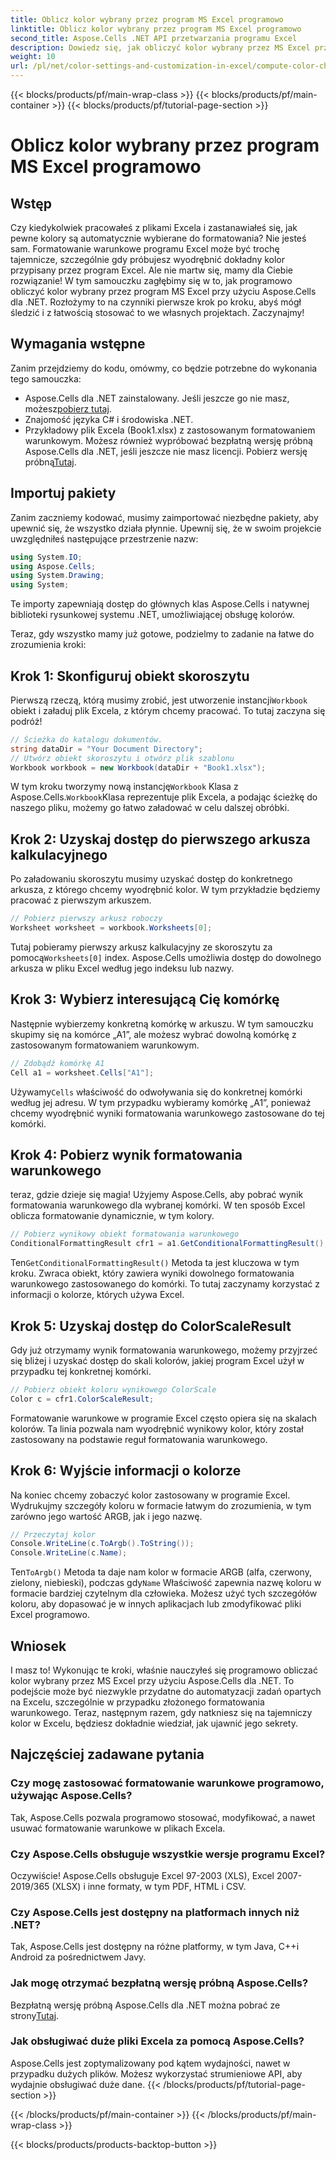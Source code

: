 ```yaml
---
title: Oblicz kolor wybrany przez program MS Excel programowo
linktitle: Oblicz kolor wybrany przez program MS Excel programowo
second_title: Aspose.Cells .NET API przetwarzania programu Excel
description: Dowiedz się, jak obliczyć kolor wybrany przez MS Excel przy użyciu Aspose.Cells dla .NET. Postępuj zgodnie z tym przewodnikiem krok po kroku, aby uzyskać programowy dostęp do warunkowego formatowania koloru programu Excel.
weight: 10
url: /pl/net/color-settings-and-customization-in-excel/compute-color-chosen-by-ms-excel/
---
```


{{< blocks/products/pf/main-wrap-class >}}
{{< blocks/products/pf/main-container >}}
{{< blocks/products/pf/tutorial-page-section >}}

# Oblicz kolor wybrany przez program MS Excel programowo

## Wstęp
Czy kiedykolwiek pracowałeś z plikami Excela i zastanawiałeś się, jak pewne kolory są automatycznie wybierane do formatowania? Nie jesteś sam. Formatowanie warunkowe programu Excel może być trochę tajemnicze, szczególnie gdy próbujesz wyodrębnić dokładny kolor przypisany przez program Excel. Ale nie martw się, mamy dla Ciebie rozwiązanie! W tym samouczku zagłębimy się w to, jak programowo obliczyć kolor wybrany przez program MS Excel przy użyciu Aspose.Cells dla .NET. Rozłożymy to na czynniki pierwsze krok po kroku, abyś mógł śledzić i z łatwością stosować to we własnych projektach. Zaczynajmy!
## Wymagania wstępne
Zanim przejdziemy do kodu, omówmy, co będzie potrzebne do wykonania tego samouczka:
-  Aspose.Cells dla .NET zainstalowany. Jeśli jeszcze go nie masz, możesz[pobierz tutaj](https://releases.aspose.com/cells/net/).
- Znajomość języka C# i środowiska .NET.
- Przykładowy plik Excela (Book1.xlsx) z zastosowanym formatowaniem warunkowym.
Możesz również wypróbować bezpłatną wersję próbną Aspose.Cells dla .NET, jeśli jeszcze nie masz licencji. Pobierz wersję próbną[Tutaj](https://releases.aspose.com/).
## Importuj pakiety
Zanim zaczniemy kodować, musimy zaimportować niezbędne pakiety, aby upewnić się, że wszystko działa płynnie. Upewnij się, że w swoim projekcie uwzględniłeś następujące przestrzenie nazw:
```csharp
using System.IO;
using Aspose.Cells;
using System.Drawing;
using System;
```
Te importy zapewniają dostęp do głównych klas Aspose.Cells i natywnej biblioteki rysunkowej systemu .NET, umożliwiającej obsługę kolorów.

Teraz, gdy wszystko mamy już gotowe, podzielmy to zadanie na łatwe do zrozumienia kroki:
## Krok 1: Skonfiguruj obiekt skoroszytu
 Pierwszą rzeczą, którą musimy zrobić, jest utworzenie instancji`Workbook` obiekt i załaduj plik Excela, z którym chcemy pracować. To tutaj zaczyna się podróż!
```csharp
// Ścieżka do katalogu dokumentów.
string dataDir = "Your Document Directory";
// Utwórz obiekt skoroszytu i otwórz plik szablonu
Workbook workbook = new Workbook(dataDir + "Book1.xlsx");
```
 W tym kroku tworzymy nową instancję`Workbook` Klasa z Aspose.Cells.`Workbook`Klasa reprezentuje plik Excela, a podając ścieżkę do naszego pliku, możemy go łatwo załadować w celu dalszej obróbki.
## Krok 2: Uzyskaj dostęp do pierwszego arkusza kalkulacyjnego
Po załadowaniu skoroszytu musimy uzyskać dostęp do konkretnego arkusza, z którego chcemy wyodrębnić kolor. W tym przykładzie będziemy pracować z pierwszym arkuszem.
```csharp
// Pobierz pierwszy arkusz roboczy
Worksheet worksheet = workbook.Worksheets[0];
```
 Tutaj pobieramy pierwszy arkusz kalkulacyjny ze skoroszytu za pomocą`Worksheets[0]` index. Aspose.Cells umożliwia dostęp do dowolnego arkusza w pliku Excel według jego indeksu lub nazwy.
## Krok 3: Wybierz interesującą Cię komórkę
Następnie wybierzemy konkretną komórkę w arkuszu. W tym samouczku skupimy się na komórce „A1”, ale możesz wybrać dowolną komórkę z zastosowanym formatowaniem warunkowym.
```csharp
// Zdobądź komórkę A1
Cell a1 = worksheet.Cells["A1"];
```
 Używamy`Cells` właściwość do odwoływania się do konkretnej komórki według jej adresu. W tym przypadku wybieramy komórkę „A1”, ponieważ chcemy wyodrębnić wyniki formatowania warunkowego zastosowane do tej komórki.
## Krok 4: Pobierz wynik formatowania warunkowego
teraz, gdzie dzieje się magia! Użyjemy Aspose.Cells, aby pobrać wynik formatowania warunkowego dla wybranej komórki. W ten sposób Excel oblicza formatowanie dynamicznie, w tym kolory.
```csharp
// Pobierz wynikowy obiekt formatowania warunkowego
ConditionalFormattingResult cfr1 = a1.GetConditionalFormattingResult();
```
 Ten`GetConditionalFormattingResult()` Metoda ta jest kluczowa w tym kroku. Zwraca obiekt, który zawiera wyniki dowolnego formatowania warunkowego zastosowanego do komórki. To tutaj zaczynamy korzystać z informacji o kolorze, których używa Excel.
## Krok 5: Uzyskaj dostęp do ColorScaleResult
Gdy już otrzymamy wynik formatowania warunkowego, możemy przyjrzeć się bliżej i uzyskać dostęp do skali kolorów, jakiej program Excel użył w przypadku tej konkretnej komórki.
```csharp
// Pobierz obiekt koloru wynikowego ColorScale
Color c = cfr1.ColorScaleResult;
```
Formatowanie warunkowe w programie Excel często opiera się na skalach kolorów. Ta linia pozwala nam wyodrębnić wynikowy kolor, który został zastosowany na podstawie reguł formatowania warunkowego.
## Krok 6: Wyjście informacji o kolorze
Na koniec chcemy zobaczyć kolor zastosowany w programie Excel. Wydrukujmy szczegóły koloru w formacie łatwym do zrozumienia, w tym zarówno jego wartość ARGB, jak i jego nazwę.
```csharp
// Przeczytaj kolor
Console.WriteLine(c.ToArgb().ToString());
Console.WriteLine(c.Name);
```
 Ten`ToArgb()` Metoda ta daje nam kolor w formacie ARGB (alfa, czerwony, zielony, niebieski), podczas gdy`Name` Właściwość zapewnia nazwę koloru w formacie bardziej czytelnym dla człowieka. Możesz użyć tych szczegółów koloru, aby dopasować je w innych aplikacjach lub zmodyfikować pliki Excel programowo.

## Wniosek
I masz to! Wykonując te kroki, właśnie nauczyłeś się programowo obliczać kolor wybrany przez MS Excel przy użyciu Aspose.Cells dla .NET. To podejście może być niezwykle przydatne do automatyzacji zadań opartych na Excelu, szczególnie w przypadku złożonego formatowania warunkowego. Teraz, następnym razem, gdy natkniesz się na tajemniczy kolor w Excelu, będziesz dokładnie wiedział, jak ujawnić jego sekrety.
## Najczęściej zadawane pytania
### Czy mogę zastosować formatowanie warunkowe programowo, używając Aspose.Cells?
Tak, Aspose.Cells pozwala programowo stosować, modyfikować, a nawet usuwać formatowanie warunkowe w plikach Excela.
### Czy Aspose.Cells obsługuje wszystkie wersje programu Excel?
Oczywiście! Aspose.Cells obsługuje Excel 97-2003 (XLS), Excel 2007-2019/365 (XLSX) i inne formaty, w tym PDF, HTML i CSV.
### Czy Aspose.Cells jest dostępny na platformach innych niż .NET?
Tak, Aspose.Cells jest dostępny na różne platformy, w tym Java, C++i Android za pośrednictwem Javy.
### Jak mogę otrzymać bezpłatną wersję próbną Aspose.Cells?
 Bezpłatną wersję próbną Aspose.Cells dla .NET można pobrać ze strony[Tutaj](https://releases.aspose.com/).
### Jak obsługiwać duże pliki Excela za pomocą Aspose.Cells?
Aspose.Cells jest zoptymalizowany pod kątem wydajności, nawet w przypadku dużych plików. Możesz wykorzystać strumieniowe API, aby wydajnie obsługiwać duże dane.
{{< /blocks/products/pf/tutorial-page-section >}}

{{< /blocks/products/pf/main-container >}}
{{< /blocks/products/pf/main-wrap-class >}}

{{< blocks/products/products-backtop-button >}}

